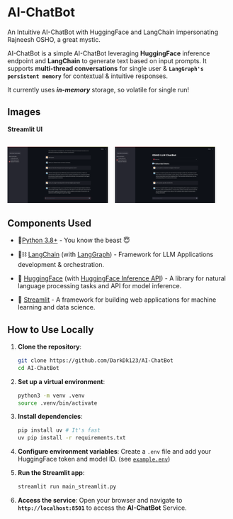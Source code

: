# AI-ChatBot

An Intuitive AI-ChatBot with HuggingFace and LangChain impersonating Rajneesh OSHO, a great mystic.

AI-ChatBot is a simple AI-ChatBot leveraging **HuggingFace** inference endpoint and **LangChain**
to generate text based on input prompts. It supports **multi-thread conversations** for single user &
**`LangGraph's persistent memory`** for contextual & intuitive responses.

It currently uses ***in-memory*** storage, so volatile for single run!

## Images

**Streamlit UI**

<div>
   <br>
   <img src="imgs/first.png" alt="Chat App Demo 1" width="45%">
   &nbsp;&nbsp;
   <img src="imgs/second.png" alt="Chat App Demo 2" width="45%">
</div>


## Components Used

- 🐍[Python 3.8+](https://www.python.org/downloads/) - You know the beast 😇
  
- 🦜⛓️ [LangChain](https://langchain.ai/) (with [LangGraph](https://langgraph.ai/)) - Framework for LLM Applications development & orchestration.
  
- 🤗 [HuggingFace](https://huggingface.co/) (with [HuggingFace Inference API](https://api-inference.huggingface.co/)) - A library for natural language processing tasks and API for model inference.
  
- 👑 [Streamlit](https://streamlit.io/) - A framework for building web applications for machine learning and data science.


## How to Use Locally

1. **Clone the repository**:
   ```bash
   git clone https://github.com/DarkDk123/AI-ChatBot
   cd AI-ChatBot
   ```

2. **Set up a virtual environment**:
   ```bash
   python3 -m venv .venv
   source .venv/bin/activate
   ```

3. **Install dependencies**:
   ```bash
   pip install uv # It's fast
   uv pip install -r requirements.txt
   ```

4. **Configure environment variables**:
   Create a `.env` file and add your HuggingFace token and model ID. (see [`example.env`](./example.env))
5. **Run the Streamlit app**:
   ```bash
   streamlit run main_streamlit.py
   ```

6. **Access the service**:
   Open your browser and navigate to **`http://localhost:8501`** to access the **AI-ChatBot** Service.
